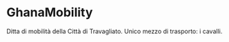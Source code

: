 # GhanaMobility

Ditta di mobilità della Città di Travagliato.
Unico mezzo di trasporto: i cavalli.
